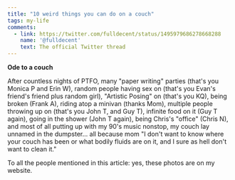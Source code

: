 ```yaml
---
title: "10 weird things you can do on a couch"
tags: my-life
comments:
  - link: https://twitter.com/fulldecent/status/1495979686278668288
    name: '@fulldecent'
    text: The official Twitter thread
---
```


**Ode to a couch**

After countless nights of PTFO, many "paper writing" parties (that's you Monica P and Erin W), random people having sex on (that's you Evan's friend's friend plus random girl), "Artistic Posing" on (that's you KQ), being broken (Frank A), riding atop a minivan (thanks Mom), multiple people throwing up on (that's you John T, and Guy T), infinite food on it (Guy T again), going in the shower (John T again), being Chris's "office" (Chris N), and most of all putting up with my 90's music nonstop, my couch lay unnamed in the dumpster... all because mom "I don't want to know where your couch has been or what bodily fluids are on it, and I sure as hell don't want to clean it."

To all the people mentioned in this article: yes, these photos are on my website.

